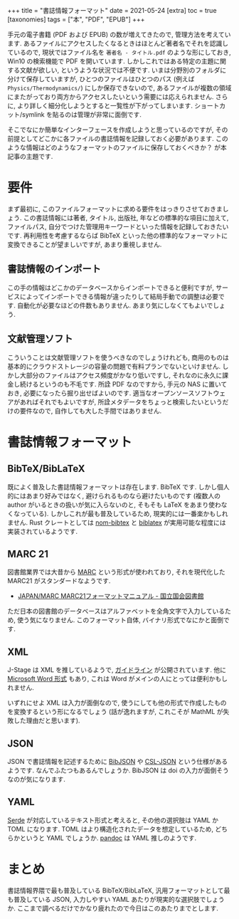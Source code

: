 +++
title = "書誌情報フォーマット"
date = 2021-05-24
[extra]
toc = true
[taxonomies]
tags = ["本", "PDF", "EPUB"]
+++

手元の電子書籍 (PDF および EPUB) の数が増えてきたので, 管理方法を考えています.
あるファイルにアクセスしたくなるときはほとんど著者名でそれを認識しているので,
現状ではファイル名を `著者名 - タイトル.pdf` のような形にしておき, Win10 の検索機能で PDF を開いています.
しかしこれではある特定の主題に関する文献が欲しい, というような状況では不便です.
いまは分野別のフォルダに分けて保存していますが, ひとつのファイルはひとつのパス (例えば `Physics/Thermodynamics/`) にしか保存できないので, 
あるファイルが複数の領域にまたがっており両方からアクセスしたいという需要には応えられません.
さらに, より詳しく細分化しようとすると一覧性が下がってしまいます.
ショートカット/symlink を貼るのは管理が非常に面倒です.

そこでなにか簡単なインターフェースを作成しようと思っているのですが, 
その前提としてどこかに各ファイルの書誌情報を記録しておく必要があります.
このような情報はどのようなフォーマットのファイルに保存しておくべきか？ が本記事の主題です.


# 要件
まず最初に, このファイルフォーマットに求める要件をはっきりさせておきましょう.
この書誌情報には著者, タイトル, 出版社, 年などの標準的な項目に加えて,
ファイルパス, 自分でつけた管理用キーワードといった情報を記録しておきたいです.
再利用性を考慮するならば BibTeX といった他の標準的なフォーマットに変換できることが望ましいですが, あまり重視しません.

## 書誌情報のインポート
この手の情報はどこかのデータベースからインポートできると便利ですが, 
サービスによってインポートできる情報が違ったりして結局手動での調整は必要です.
自動化が必要なほどの件数もありません. あまり気にしなくてもよいでしょう.

## 文献管理ソフト
こういうことは文献管理ソフトを使うべきなのでしょうけれども, 商用のものは基本的にクラウドストレージの容量の問題で有料プランでないといけません.
しかし大部分のファイルはアクセス頻度がかなり低いですし, それなのに永久に課金し続けるというのも不毛です.
所詮 PDF なのですから, 手元の NAS に置いておき, 必要になったら掘り出せばよいのです.
適当なオープンソースソフトウェアがあればそれでもよいですが, 
所詮メタデータをちょっと検索したいというだけの要件なので, 自作しても大した手間ではありません.


# 書誌情報フォーマット

## BibTeX/BibLaTeX
既によく普及した書誌情報フォーマットは存在します. BibTeX です.
しかし個人的にはあまり好みではなく, 避けられるものなら避けたいものです
(複数人の author がいるときの扱いが気に入らないのと, そもそも LaTeX をあまり使わなくなっている).
しかしこれが最も普及しているため, 現実的には一番楽かもしれません. 
Rust クレートとしては [nom-bibtex](https://crates.io/crates/nom-bibtex) と
[biblatex](https://crates.io/crates/biblatex) が実用可能な程度には実装されているようです.

## MARC 21
図書館業界では大昔から [MARC](機械可読目録) という形式が使われており, それを現代化した MARC21 がスタンダードなようです.

* [JAPAN/MARC MARC21フォーマットマニュアル - 国立国会図書館](https://www.ndl.go.jp/jp/data/JAPANMARC_MARC21manual_MS.pdf)

ただ日本の図書館のデータベースはアルファベットを全角文字で入力しているため, 使う気になりません.
このフォーマット自体, バイナリ形式でなにかと面倒です.

## XML
J-Stage は XML を推しているようで, [ガイドライン](https://www.jstage.jst.go.jp/static/pages/GuidelineAndManuals/TAB2/-char/ja) が公開されています. 
他に [Microsoft Word 形式](https://docs.microsoft.com/ja-jp/office/vba/word/concepts/working-with-word/working-with-bibliographies) もあり, 
これは Word がメインの人にとっては便利かもしれません.

いずれにせよ XML は入力が面倒なので, 使うにしても他の形式で作成したものを変換するという形になるでしょう 
(話が逸れますが, これこそが MathML が失敗した理由だと思います).

## JSON
JSON で書誌情報を記述するために [BibJSON](http://okfnlabs.org/bibjson/) や [CSL-JSON](https://citeproc-js.readthedocs.io/en/latest/csl-json/markup.html) という仕様があるようです. 
なんでふたつもあるんでしょうか. BibJSON は doi の入力が面倒そうなのが気になります.

## YAML
[Serde](https://serde.rs/#data-formats) が対応しているテキスト形式と考えると, その他の選択肢は YAML か TOML になります.
TOML はより構造化されたデータを想定しているため, どちらかというと YAML でしょうか.
[pandoc](https://pandoc-doc-ja.readthedocs.io/ja/latest/users-guide.html#citations) は YAML 推しのようです.


# まとめ
書誌情報界隈で最も普及している BibTeX/BibLaTeX, 汎用フォーマットとして最も普及している JSON, 入力しやすい YAML あたりが現実的な選択肢でしょうか.
ここまで調べるだけでかなり疲れたので今日はこのあたりまでとします.
